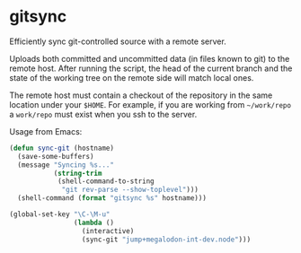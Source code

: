 # gitsync

Efficiently sync git-controlled source with a remote server.

Uploads both committed and uncommitted data (in files known to git) to the
remote host.  After running the script, the head of the current branch and
the state of the working tree on the remote side will match local ones.

The remote host must contain a checkout of the repository in the same
location under your `$HOME`.  For example, if you are working from
`~/work/repo` a `work/repo` must exist when you ssh to the server.

Usage from Emacs:

```lisp
(defun sync-git (hostname)
  (save-some-buffers)
  (message "Syncing %s..."
           (string-trim
            (shell-command-to-string
             "git rev-parse --show-toplevel")))
  (shell-command (format "gitsync %s" hostname)))

(global-set-key "\C-\M-u"
                (lambda ()
                  (interactive)
                  (sync-git "jump+megalodon-int-dev.node")))
```